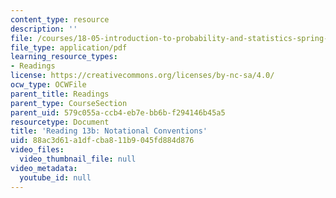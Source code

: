 ```yaml
---
content_type: resource
description: ''
file: /courses/18-05-introduction-to-probability-and-statistics-spring-2014/88ac3d61a1dfcba811b9045fd884d876_MIT18_05S14_Reading13b.pdf
file_type: application/pdf
learning_resource_types:
- Readings
license: https://creativecommons.org/licenses/by-nc-sa/4.0/
ocw_type: OCWFile
parent_title: Readings
parent_type: CourseSection
parent_uid: 579c055a-ccb4-eb7e-bb6b-f294146b45a5
resourcetype: Document
title: 'Reading 13b: Notational Conventions'
uid: 88ac3d61-a1df-cba8-11b9-045fd884d876
video_files:
  video_thumbnail_file: null
video_metadata:
  youtube_id: null
---
```

